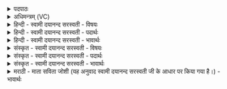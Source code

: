 <details><summary>पदपाठः</summary>

यत्। अश्व॑स्य। क्र॒विषः॑। मक्षि॑का। आश॑। यत्। वा॒। स्वरौ॑। स्वधि॑ता॒विति॒ स्वऽधि॑तौ। रि॒प्तम्। अस्ति॑। यत्। हस्त॑योः। श॒मि॒तुः। यत्। न॒खेषु॑। सर्वा॑। ता। ते॒। अपि॑। दे॒वेषु॑। अ॒स्तु॒। ३२।
</details>

<details><summary>अधिमन्त्रम् (VC)</summary>

- यज्ञो देवता
- गोतम ऋषिः
- निचृत्त्रिष्टुप्
- धैवतः
</details>

<details><summary>हिन्दी - स्वामी दयानन्द सरस्वती - विषयः</summary>

फिर कैसे कौन रक्षा करने योग्य हैं, इस विषय को अगले मन्त्र में कहा है ॥
</details>

<details><summary>हिन्दी - स्वामी दयानन्द सरस्वती - पदार्थः</summary>

पदार्थान्वयभाषाः -  हे मनुष्यो ! (यत्) जो (मक्षिका) मक्खी (क्रविषः) चलते हुए (अश्वस्य) शीघ्र जानेवाले घोड़े का (आश) भोजन करती अर्थात् कुछ मल-रुधिर आदि खाती (वा) अथवा (यत्) जो (स्वरौ) स्वर (स्वधितौ) वज्र के समान वर्त्तमान हैं वा (शमितुः) यज्ञ करने हारे के (हस्तयोः) हाथों में (यत्) जो वस्तु (रिप्तम्) प्राप्त और (यत्) जो (नखेषु) नखों में प्राप्त (अस्ति) है (ता) वे (सर्वा) सब पदार्थ (ते) तुम्हारे हों तथा यह समस्त व्यवहार (देवेषु) विद्वानों में (अपि) भी (अस्तु) होवे ॥३२ ॥
</details>

<details><summary>हिन्दी - स्वामी दयानन्द सरस्वती - भावार्थः</summary>

भावार्थभाषाः -  मनुष्यों को ऐसी घुड़शाल में घोड़े बाँधने चाहियें, जहाँ इनका रुधिर आदि माँछि आदि न पीवें। जैसे यज्ञ करने हारे के हाथ में लिपटे हुए हवि को धोने आदि से छुड़ाते हैं, वैसे ही घोड़े आदि पशुओं के शरीर में लिपटी धूलि आदि को नित्य छुड़ावें ॥३२ ॥
</details>

<details><summary>संस्कृत - स्वामी दयानन्द सरस्वती - विषयः</summary>

पुनः कथं के रक्ष्या इत्याह ॥
</details>

<details><summary>संस्कृत - स्वामी दयानन्द सरस्वती - पदार्थः</summary>

पदार्थान्वयभाषाः -  हे मनुष्याः ! यद्या मक्षिका क्रविषोऽश्वस्याऽऽश वा यत्स्वरौ स्वधितौ स्तः, शमितुर्हस्तयोर्यद्रिप्तं यच्च नखेषु रिप्तमस्ति ता सर्वा ते सन्तु। एतत्सर्वं देवेष्वप्यस्तु ॥३२ ॥
</details>

<details><summary>संस्कृत - स्वामी दयानन्द सरस्वती - भावार्थः</summary>

भावार्थभाषाः -  मनुष्यैरीदृशायां शालायामश्वा बन्धनीया, यत्रैषां रुधिरादिकं मक्षिकादयो न पिबेयुः। यथा यज्ञकर्त्तुर्हस्तयोर्लिप्तं हविः प्रक्षालनादिना निवारयन्ति, तथैवाश्वादीनां शरीरे लिप्तानि धूल्यादीनि नित्यं निवारयन्तु ॥३२ ॥
</details>

<details><summary>मराठी - माता सविता जोशी (यह अनुवाद स्वामी दयानन्द सरस्वती जी के आधार पर किया गया है।) - भावार्थः</summary>

भावार्थभाषाः -  माणसांनी अशा अश्वशाळेत घोडे बांधले पाहिजेत की, जेथे त्यांचे रक्त माशा वगैरेंनी पिऊ नये. याज्ञिक जसे आपली हवी (यज्ञात टाकण्याचे पदार्थ) स्वच्छ करतात तसे घोडे इत्यादी पशूंच्या शरीरावरील धूळ झटकावी.
</details>